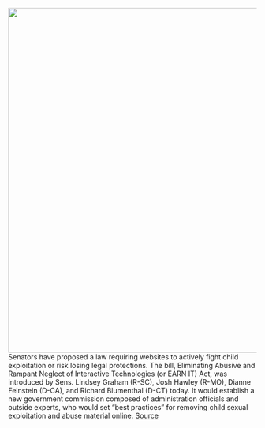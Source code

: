 <img src='https://cdn.vox-cdn.com/thumbor/xqICm20wTEOO5sjhy3XScV4W_-Q=/0x0:2952x1968/1200x800/filters:focal(1240x748:1712x1220)/cdn.vox-cdn.com/uploads/chorus_image/image/66448544/1204080220.jpg.0.jpg' width='700px' /><br/>
Senators have proposed a law requiring websites to actively fight child exploitation or risk losing legal protections. The bill, Eliminating Abusive and Rampant Neglect of Interactive Technologies (or EARN IT) Act, was introduced by Sens. Lindsey Graham (R-SC), Josh Hawley (R-MO), Dianne Feinstein (D-CA), and Richard Blumenthal (D-CT) today. It would establish a new government commission composed of administration officials and outside experts, who would set “best practices” for removing child sexual exploitation and abuse material online.
<a href='https://www.theverge.com/2020/3/5/21162983/congress-senate-earn-it-act-lindsey-graham-richard-blumenthal-section-230-encryption-bill-proposed'> Source <a/>